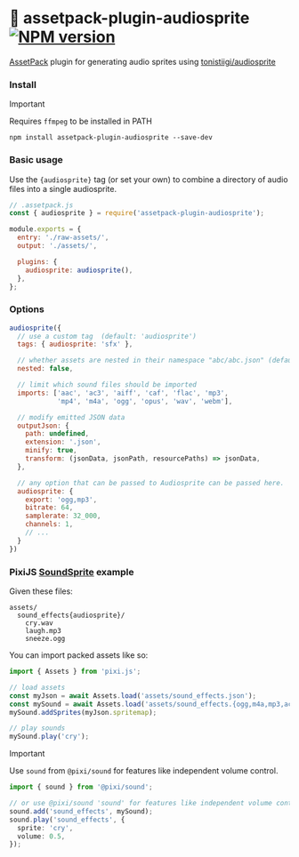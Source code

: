 # 🙉 assetpack-plugin-audiosprite [![NPM version](https://img.shields.io/npm/v/assetpack-plugin-audiosprite.svg?style=flat-square)](https://www.npmjs.com/package/assetpack-plugin-audiosprite)

[AssetPack](https://github.com/pixijs/assetpack) plugin for generating audio sprites using [tonistiigi/audiosprite](https://github.com/tonistiigi/audiosprite)

### Install

> [!IMPORTANT]
> Requires `ffmpeg` to be installed in PATH

```
npm install assetpack-plugin-audiosprite --save-dev
```

### Basic usage

Use the `{audiosprite}` tag (or set your own) to combine a directory of audio files into a single audiosprite.

```js
// .assetpack.js
const { audiosprite } = require('assetpack-plugin-audiosprite');

module.exports = {
  entry: './raw-assets/',
  output: './assets/',

  plugins: {
    audiosprite: audiosprite(),
  },
};
```

### Options

```js
audiosprite({
  // use a custom tag  (default: 'audiosprite')
  tags: { audiosprite: 'sfx' },

  // whether assets are nested in their namespace "abc/abc.json" (default: true)
  nested: false,

  // limit which sound files should be imported
  imports: ['aac', 'ac3', 'aiff', 'caf', 'flac', 'mp3',
            'mp4', 'm4a', 'ogg', 'opus', 'wav', 'webm'],

  // modify emitted JSON data
  outputJson: {
    path: undefined,
    extension: '.json',
    minify: true,
    transform: (jsonData, jsonPath, resourcePaths) => jsonData,
  },

  // any option that can be passed to Audiosprite can be passed here.
  audiosprite: {
    export: 'ogg,mp3',
    bitrate: 64,
    samplerate: 32_000,
    channels: 1,
    // ...
  }
})
```

### PixiJS [SoundSprite](https://pixijs.io/sound/docs/SoundSprite.html) example

Given these files:

```
assets/
  sound_effects{audiosprite}/
    cry.wav
    laugh.mp3
    sneeze.ogg
```

You can import packed assets like so:

```ts
import { Assets } from 'pixi.js';

// load assets
const myJson = await Assets.load('assets/sound_effects.json');
const mySound = await Assets.load('assets/sound_effects.{ogg,m4a,mp3,ac3}');
mySound.addSprites(myJson.spritemap);

// play sounds
mySound.play('cry');
```

> [!IMPORTANT]
> Use `sound` from `@pixi/sound` for features like independent volume control.

```ts
import { sound } from '@pixi/sound';

// or use @pixi/sound 'sound' for features like independent volume control
sound.add('sound_effects', mySound);
sound.play('sound_effects', {
  sprite: 'cry',
  volume: 0.5,
});
```
